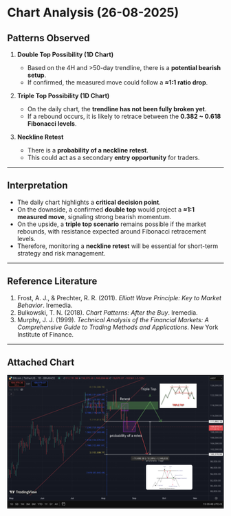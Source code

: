 # Chart Analysis (26-08-2025)

## Patterns Observed
1. **Double Top Possibility (1D Chart)**
   - Based on the 4H and >50-day trendline, there is a **potential bearish setup**.
   - If confirmed, the measured move could follow a **≈1:1 ratio drop**.

2. **Triple Top Possibility (1D Chart)**
   - On the daily chart, the **trendline has not been fully broken yet**.
   - If a rebound occurs, it is likely to retrace between the **0.382 ~ 0.618 Fibonacci levels**.

3. **Neckline Retest**
   - There is a **probability of a neckline retest**.
   - This could act as a secondary **entry opportunity** for traders.

---

## Interpretation
- The daily chart highlights a **critical decision point**.  
- On the downside, a confirmed **double top** would project a **≈1:1 measured move**, signaling strong bearish momentum.  
- On the upside, a **triple top scenario** remains possible if the market rebounds, with resistance expected around Fibonacci retracement levels.  
- Therefore, monitoring a **neckline retest** will be essential for short-term strategy and risk management.  

---

## Reference Literature
1. Frost, A. J., & Prechter, R. R. (2011). *Elliott Wave Principle: Key to Market Behavior*. Iremedia.  
2. Bulkowski, T. N. (2018). *Chart Patterns: After the Buy*. Iremedia.  
3. Murphy, J. J. (1999). *Technical Analysis of the Financial Markets: A Comprehensive Guide to Trading Methods and Applications*. New York Institute of Finance.  

---

## Attached Chart
![BTCUSDT 1D Double/Triple Top](./2025-08-26_BTCUSDT_1D_DoubleTop_TripleTop.png)
